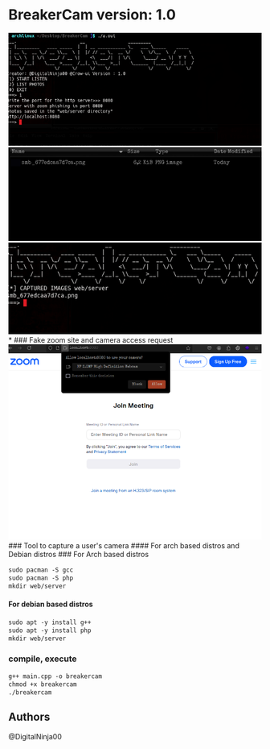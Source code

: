 # BreakerCam version: 1.0
<center>
    <img src="image.png"><br>
    <img src="image2.png"><br>
    <img src="image3.png"><br>
</center>
* 
### Fake zoom site and camera access request
<center>
    <img src="image4.png"><br>
</center>
### Tool to capture a user's camera
#### For arch based distros and Debian distros
### For Arch based distros

```
sudo pacman -S gcc
sudo pacman -S php
mkdir web/server
```

#### For debian based distros
```
sudo apt -y install g++
sudo apt -y install php
mkdir web/server

```
### compile, execute
```
g++ main.cpp -o breakercam
chmod +x breakercam
./breakercam
```
## Authors
@DigitalNinja00
